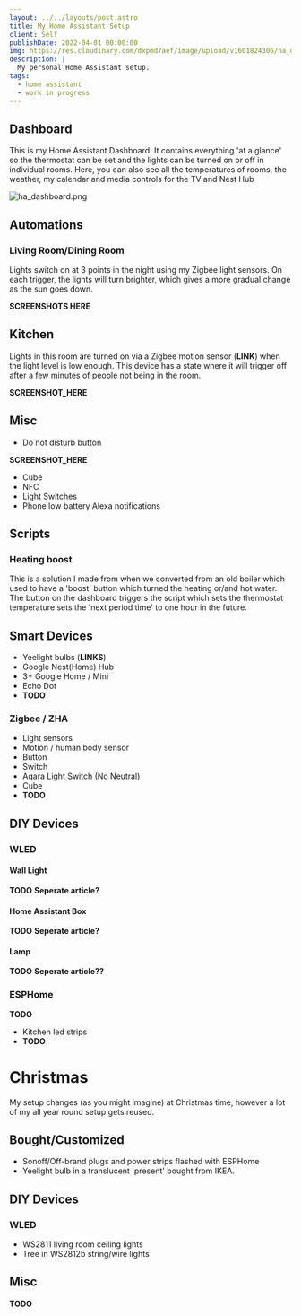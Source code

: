 ```yaml
---
layout: ../../layouts/post.astro
title: My Home Assistant Setup
client: Self
publishDate: 2022-04-01 00:00:00
img: https://res.cloudinary.com/dxpmd7aef/image/upload/v1601824306/ha_dashboard_f3707f9624.png
description: |
  My personal Home Assistant setup.
tags:
  - home assistant
  - work in progress
---
```


## Dashboard

This is my Home Assistant Dashboard. It contains everything 'at a glance' so the thermostat can be set and the lights can be turned on or off in individual rooms. Here, you can also see all the temperatures of rooms, the weather, my calendar and media controls for the TV and Nest Hub

![ha_dashboard.png](https://res.cloudinary.com/dxpmd7aef/image/upload/v1601824306/ha_dashboard_f3707f9624.png)

## Automations

### Living Room/Dining Room

Lights switch on at 3 points in the night using my Zigbee light sensors. On each trigger, the lights will turn brighter, which gives a more gradual change as the sun goes down.

__SCREENSHOTS HERE__

## Kitchen

Lights in this room are turned on via a Zigbee motion sensor (__LINK__) when the light level is low enough. This device has a state where it will trigger off after a few minutes of people not being in the room.

__SCREENSHOT_HERE__

## Misc

- Do not disturb button

__SCREENSHOT_HERE__

- Cube
- NFC
- Light Switches
- Phone low battery Alexa notifications

## Scripts

### Heating boost

This is a solution I made from when we converted from an old boiler which used to have a 'boost' button which turned the heating or/and hot water. The button on the dashboard triggers the script which sets the thermostat temperature sets the 'next period time' to one hour in the future.

## Smart Devices

- Yeelight bulbs (__LINKS__)
- Google Nest(Home) Hub
- 3+ Google Home / Mini
- Echo Dot
- __TODO__

### Zigbee / ZHA

- Light sensors
- Motion / human body sensor
- Button
- Switch
- Aqara Light Switch (No Neutral)
- Cube
- __TODO__

## DIY Devices

### WLED

#### Wall Light

__TODO__
__Seperate article?__

#### Home Assistant Box

__TODO__
__Seperate article?__

#### Lamp

__TODO__
__Seperate article??__

### ESPHome

__TODO__

- Kitchen led strips
- __TODO__

# Christmas

My setup changes (as you might imagine) at Christmas time, however a lot of my all year round setup gets reused.

## Bought/Customized

- Sonoff/Off-brand plugs and power strips flashed with ESPHome
- Yeelight bulb in a translucent 'present' bought from IKEA.

## DIY Devices

### WLED

- WS2811 living room ceiling lights
- Tree in WS2812b string/wire lights

## Misc

__TODO__

